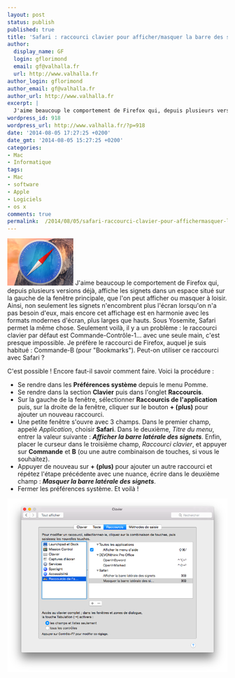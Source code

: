 ```yaml
---
layout: post
status: publish
published: true
title: 'Safari : raccourci clavier pour afficher/masquer la barre des signets'
author:
  display_name: GF
  login: gflorimond
  email: gf@valhalla.fr
  url: http://www.valhalla.fr
author_login: gflorimond
author_email: gf@valhalla.fr
author_url: http://www.valhalla.fr
excerpt: |
  J'aime beaucoup le comportement de Firefox qui, depuis plusieurs versions déjà, affiche les signets dans un espace situé sur la gauche de la fenêtre principale, que l'on peut afficher ou masquer à loisir. Ainsi, non seulement les signets n'encombrent plus l'écran lorsqu'on n'a pas besoin d'eux, mais encore cet affichage est en harmonie avec les formats modernes d'écran, plus larges que hauts. Sous Yosemite, Safari permet la même chose. Seulement voilà, il y a un problème : le raccourci clavier par défaut est Commande-Contrôle-1... avec une seule main, c'est presque impossible. Je préfère le raccourci de Firefox, auquel je suis habitué : Commande-B (pour "Bookmarks"). Peut-on utiliser ce raccourci avec Safari ?
wordpress_id: 918
wordpress_url: http://www.valhalla.fr/?p=918
date: '2014-08-05 17:27:25 +0200'
date_gmt: '2014-08-05 15:27:25 +0200'
categories:
- Mac
- Informatique
tags:
- Mac
- software
- Apple
- Logiciels
- os x
comments: true
permalink:  /2014/08/05/safari-raccourci-clavier-pour-affichermasquer-la-barre-des-signets/
---
```

<p><img src="/public/posts/2014-08-05-safari-yosemite/safari_yosemite.png" class="wrap-left" width="30%" />
    J'aime beaucoup le comportement de Firefox qui, depuis plusieurs versions déjà, affiche les signets dans un espace situé sur la gauche de la fenêtre principale, que l'on peut afficher ou masquer à loisir. Ainsi, non seulement les signets n'encombrent plus l'écran lorsqu'on n'a pas besoin d'eux, mais encore cet affichage est en harmonie avec les formats modernes d'écran, plus larges que hauts. Sous Yosemite, Safari permet la même chose. Seulement voilà, il y a un problème : le raccourci clavier par défaut est Commande-Contrôle-1... avec une seule main, c'est presque impossible. Je préfère le raccourci de Firefox, auquel je suis habitué : Commande-B (pour "Bookmarks"). Peut-on utiliser ce raccourci avec Safari ?
</p>


<p>C'est possible ! Encore faut-il savoir comment faire. Voici la procédure :</p>
<ul>
<li>Se rendre dans les <strong>Préférences système</strong> depuis le menu Pomme.</li>
<li>Se rendre dans la section <strong>Clavier</strong> puis dans l'onglet <strong>Raccourcis</strong>.</li>
<li>Sur la gauche de la fenêtre, sélectionner <strong>Raccourcis de l'application</strong> puis, sur la droite de la fenêtre, cliquer sur le bouton <strong>+ (plus)</strong> pour ajouter un nouveau raccourci.</li>
<li>Une petite fenêtre s'ouvre avec 3 champs. Dans le premier champ, appelé <em>Application</em>, choisir <strong>Safari</strong>. Dans le deuxième, <em>Titre du menu</em>, entrer la valeur suivante : <strong><em>Afficher la barre latérale des signets</em></strong>. Enfin, placer le curseur dans le troisième champ, <em>Raccourci clavier</em>, et appuyer sur <strong>Commande</strong> et <strong>B</strong> (ou une autre combinaison de touches, si vous le souhaitez).</li>
<li>Appuyer de nouveau sur <strong>+ (plus)</strong> pour ajouter un autre raccourci et répétez l'étape précédente avec une nuance, écrire dans le deuxième champ : <strong><em>Masquer la barre latérale des signets</em></strong>.</li>
<li>Fermer les préférences système. Et voilà !</li>
</ul>
<p><img src="/public/posts/2014-08-05-safari-yosemite/screenshot.png" alt="Raccourcis clavier (Yosemite)" /></a>
